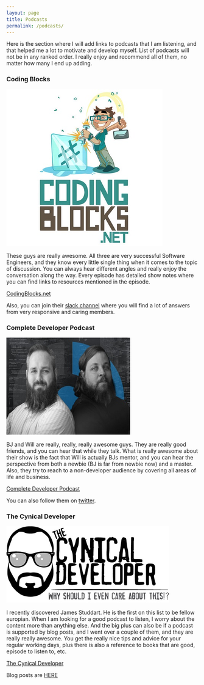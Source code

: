 ```yaml
---
layout: page
title: Podcasts
permalink: /podcasts/
---
```

Here is the section where I will add links to podcasts that I am listening, and that helped me a lot to motivate and develop myself. List of podcasts will not be in any ranked order. I really enjoy and recommend all of them, no matter how many I end up adding.

### Coding Blocks

![cb](/images/coding-blocks-small.jpg "Coding Blocks")

These guys are really awesome. All three are very successful Software Engineers, and they know every little single thing when it comes to the topic of discussion. You can always hear different angles and really enjoy the conversation along the way. Every episode has detailed show notes where you can find links to resources mentioned in the episode.

[CodingBlocks.net](https://www.codingblocks.net/)

Also, you can join their [slack channel](https://www.codingblocks.net/slack/) where you will find a lot of answers from very responsive and caring members.


### Complete Developer Podcast


![cdp](/images/complete-dev-pod.jpg "CDP")

BJ and Will are really, really, really awesome guys. They are really good friends, and you can hear that while they talk. What is really awesome about their show is the fact that Will is actually BJs mentor, and you can hear the perspective from both a newbie (BJ is far from newbie now) and a master. Also, they try to reach to a non-developer audience by covering all areas of life and business.

[Complete Developer Podcast](http://completedeveloperpodcast.com/)

You can also follow them on [twitter](https://twitter.com/CompleteDevPod).


### The Cynical Developer


![tcd](/images/cynical-developer.jpg "tcd")


I recently discovered James Studdart. He is the first on this list to be fellow europian. When I am looking for a good podcast to listen, I worry about the content more than anything else. And the big plus can also be if a podcast is supported by blog posts, and I went over a couple of them, and they are really really awesome. You get the really nice tips and advice for your regular working days, plus there is also a reference to books that are good, episode to listen to, etc.

[The Cynical Developer](http://cynicaldeveloper.com/)

Blog posts are [HERE](http://cynicaldeveloper.com/Blog)
